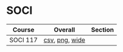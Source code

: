 # SOCI

| Course | Overall | Section |
| ------ | ------- | ------- |
| SOCI 117 | [csv](https://github.com/UCSD-Historical-Enrollment-Data/2025Summer3/blob/main/overall/SOCI%20117.csv), [png](https://raw.githubusercontent.com/UCSD-Historical-Enrollment-Data/2025Summer3/main/plot_overall/SOCI%20117.png), [wide](https://raw.githubusercontent.com/UCSD-Historical-Enrollment-Data/2025Summer3/main/plot_overall_wide/SOCI%20117.png) |  |
